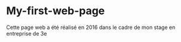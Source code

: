 # My-first-web-page
Cette page web a été réalisé en 2016 dans le cadre de mon stage en entreprise de 3e
